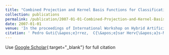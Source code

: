 ```yaml
---
title: "Combined Projection and Kernel Basis Functions for Classification in Evolutionary Neural Networks"
collection: publications
permalink: /publication/2007-01-01-Combined-Projection-and-Kernel-Basis-Functions-for-Classification-in-Evolutionary-Neural-Networks
date: 2007-01-01
venue: 'In the proceedings of International Workshop on Hybrid Artificial Intelligence Systems (HAIS 2007)'
citation: ' Pedro Guti{\&apos;e}rrez,  C{\&apos;e}sar Herv{\&apos;a}s-Mart{\&apos;i}nez,  Mariano Carbonero-Ruz,  Juan Fern{\&apos;a}ndez, &quot;Combined Projection and Kernel Basis Functions for Classification in Evolutionary Neural Networks.&quot; In the proceedings of International Workshop on Hybrid Artificial Intelligence Systems (HAIS 2007), 2007.'
---
```

Use [Google Scholar](https://scholar.google.com/scholar?q=Combined+Projection+and+Kernel+Basis+Functions+for+Classification+in+Evolutionary+Neural+Networks){:target="_blank"} for full citation